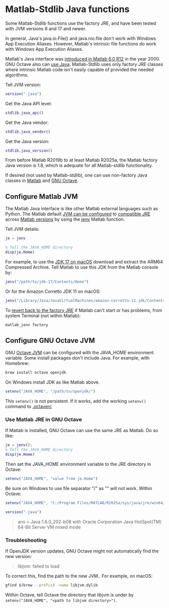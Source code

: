 # Matlab-Stdlib Java functions

Some Matlab-Stdlib functions use the factory JRE, and have been tested with JVM versions 8 and 17 and newer.

In general, Java's java.io.File() and java.nio.file don't work with Windows App Execution Aliases.
However, Matlab's intrinsic file functions do work with Windows App Execution Aliases.

Matlab's Java interface was
[introduced in Matlab 6.0 R12](http://www.ece.northwestern.edu/local-apps/matlabhelp/base/relnotes/matlab/matlab124.html#20684)
in the year 2000.
GNU Octave also can
[use Java](https://docs.octave.org/latest/Set-up-the-JVM.html).
Matlab-Stdlib uses only factory JRE classes where intrinsic Matlab code isn't easily capable of provided the needed algorithms.

Tell JVM version:

```matlab
version("-java")
```

Get the Java API level:

```matlab
stdlib.java_api()
```

Get the Java vendor:

```matlab
stdlib.java_vendor()
```

Get the Java version:

```matlab
stdlib.java_version()
```

From before Matlab R2019b to at least Matlab R2025a, the Matlab factory Java version is 1.8, which is adequate for all Matlab-stdlib functionality.

If desired (not used by Matlab-stdlib), one can use non-factory Java classes in
[Matlab](](https://www.mathworks.com/help/matlab/matlab_external/static-path-of-java-class-path.html))
and
[GNU Octave](https://docs.octave.org/interpreter/Making-Java-Classes-Available.html).

## Configure Matlab JVM

The Matlab Java interface is like other Matlab external languages such as Python.
The Matlab default
[JVM can be configured](https://www.mathworks.com/help/matlab/matlab_external/configure-your-system-to-use-java.html)
to
[compatible JRE](https://www.mathworks.com/support/requirements/language-interfaces.html)
across
[Matlab versions](https://www.mathworks.com/support/requirements/openjdk.html)
by using the
[jenv](https://www.mathworks.com/help/matlab/ref/jenv.html)
Matlab function.

Tell JVM details:

```matlab
je = jenv

% Tell the JAVA_HOME directory
disp(je.Home)
```

For example, to use the
[JDK 17 on macOS](https://www.oracle.com/java/technologies/downloads/#jdk17-mac)
download and extract the ARM64 Compressed Archive.
Tell Matlab to use this JDK from the Matlab console by:

```matlab
jenv("/path/to/jdk-17/Contents/Home")
```

Or for the Amazon Corretto JDK 11 on macOS:

```matlab
jenv("/Library/Java/JavaVirtualMachines/amazon-corretto-11.jdk/Contents/Home/")
```

To
[revert back to the factory JRE](https://www.mathworks.com/help/matlab/ref/matlab_jenv.html)
if Matlab can't start or has problems, from system Terminal (not within Matlab):

```sh
matlab_jenv factory
```

## Configure GNU Octave JVM

GNU
[Octave JVM](https://docs.octave.org/latest/Set-up-the-JVM.html)
can be configured with the JAVA_HOME environment variable.
Some install packages don't include Java.
For example, with Homebrew:

```sh
brew install octave openjdk
```

On Windows install JDK as like Matlab above.

```octave
setenv("JAVA_HOME", "/path/to/openjdk/")
```

This `setenv()` is not persistent.
If it works, add the working `setenv()` command to
[.octaverc](https://docs.octave.org/interpreter/Startup-Files.html)

### Use Matlab JRE in GNU Octave

If Matlab is installed, GNU Octave can use the same JRE as Matlab.
Do so like:

```matlab
je = jenv();
% Tell the JAVA_HOME directory
disp(je.Home)
```

Then set the JAVA_HOME environment variable to the JRE directory in Octave:

```octave
setenv("JAVA_HOME", "value from je.Home")
```

Be sure on Windows to use file separator "/" as "\" will not work.
Within Octave:

```octave
setenv("JAVA_HOME", "C:/Program Files/MATLAB/R2025a/sys/java/jre/win64/jre")

version("-java")
```

> ans = Java 1.8.0_202-b08 with Oracle Corporation Java HotSpot(TM) 64-Bit Server VM mixed mode

### Troubleshooting

If OpenJDK version updates, GNU Octave might not automatically find the new version:

> libjvm: failed to load

To correct this, find the path to the new JVM..
For example, on macOS:

```sh
gfind $(brew --prefix) -name libjvm.dylib
```

Within Octave, tell Octave the directory that libjvm is under by `setenv("JAVA_HOME", "<path to libjvm directory>")`.

